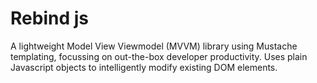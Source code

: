 Rebind js
=========

A lightweight Model View Viewmodel (MVVM) library using Mustache templating, focussing on out-the-box developer productivity.
Uses plain Javascript objects to intelligently modify existing DOM elements.

